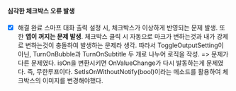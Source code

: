 #### 심각한 체크박스 오류 발생
- [x] 해결 완료
스마프 대화 출력 설정 시, 체크박스가 이상하게 반영되는 문제 발생. 또한 **앱이 꺼지는 문제 발생**. 체크박스 클릭 시 자동으로 마크가 변하는것과 내가 강제로 변하는것이 충돌하여 발생하는 문제라 생각. 따라서 ToggleOutputSetting이 아닌, TurnOnBubble과 TurnOnSubtitle 두 개로 나누어 로직을 작성.
=> 문제가 다른 문제였다. isOn을 변환시키면 OnValueChange가 다시 발동하는게 문제였다. 즉, 무한루프이다. SetIsOnWithoutNotify(bool)이라는 메소드를 활용하여 체크박스의 이미지를 변경해야했다.